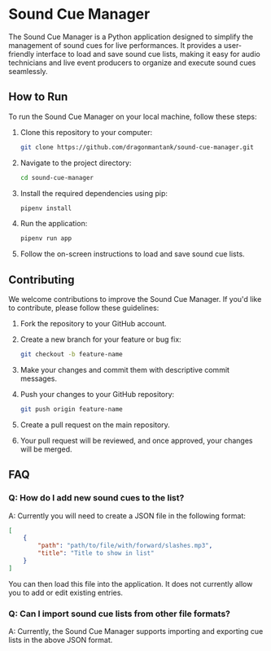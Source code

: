 # Sound Cue Manager

The Sound Cue Manager is a Python application designed to simplify the management of sound cues for live performances. It provides a user-friendly interface to load and save sound cue lists, making it easy for audio technicians and live event producers to organize and execute sound cues seamlessly.

## How to Run

To run the Sound Cue Manager on your local machine, follow these steps:

1. Clone this repository to your computer:

   ```bash
   git clone https://github.com/dragonmantank/sound-cue-manager.git
   ```

2. Navigate to the project directory:

   ```bash
   cd sound-cue-manager
   ```

3. Install the required dependencies using pip:

   ```bash
   pipenv install
   ```

4. Run the application:

   ```bash
   pipenv run app
   ```

5. Follow the on-screen instructions to load and save sound cue lists.

## Contributing

We welcome contributions to improve the Sound Cue Manager. If you'd like to contribute, please follow these guidelines:

1. Fork the repository to your GitHub account.

2. Create a new branch for your feature or bug fix:

   ```bash
   git checkout -b feature-name
   ```

3. Make your changes and commit them with descriptive commit messages.

4. Push your changes to your GitHub repository:

   ```bash
   git push origin feature-name
   ```

5. Create a pull request on the main repository.

6. Your pull request will be reviewed, and once approved, your changes will be merged.

## FAQ

### Q: How do I add new sound cues to the list?

A: Currently you will need to create a JSON file in the following format:

```json
[
    {
        "path": "path/to/file/with/forward/slashes.mp3",
        "title": "Title to show in list"
    }
]
```

You can then load this file into the application. It does not currently allow you to add or edit existing entries.

### Q: Can I import sound cue lists from other file formats?

A: Currently, the Sound Cue Manager supports importing and exporting cue lists in the above JSON format.